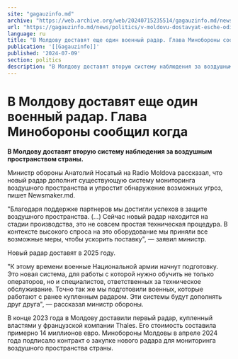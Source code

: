 ```yaml
---
site: "gagauzinfo.md"
archive: "https://web.archive.org/web/20240715235514/gagauzinfo.md/news/politics/v-moldovu-dostavyat-esche-odin-voennii-radar-glava-minoboroni-soobschil-kogda"
url: "https://gagauzinfo.md/news/politics/v-moldovu-dostavyat-esche-odin-voennii-radar-glava-minoboroni-soobschil-kogda"
language: ru
title: "В Молдову доставят еще один военный радар. Глава Минобороны сообщил когда"
publication: '[[Gagauzinfo]]'
published: '2024-07-09'
section: politics
description: "В Молдову доставят вторую систему наблюдения за воздушным пространством страны."
---
```


# В Молдову доставят еще один военный радар. Глава Минобороны сообщил когда

**В Молдову доставят вторую систему наблюдения за воздушным пространством страны.**

Министр обороны Анатолий Носатый на Radio Moldova рассказал, что новый радар дополнит существующую систему мониторинга воздушного пространства и упростит обнаружение возможных угроз, пишет Newsmaker.md.

"Благодаря поддержке партнеров мы достигли успехов в защите воздушного пространства. (…) Сейчас новый радар находится на стадии производства, это не совсем простая техническая процедура. В контексте высокого спроса на это оборудование мы приняли все возможные меры, чтобы ускорить поставку", — заявил министр.

Новый радар доставят в 2025 году.

"К этому времени военные Национальной армии начнут подготовку. Это новая система, для работы с которой нужно обучить не только операторов, но и специалистов, ответственных за техническое обслуживание. Точно так же мы подготовили военных, которые работают с ранее купленным радаром. Эти системы будут дополнять друг друга", — рассказал министр обороны.

В конце 2023 года в Молдову доставили первый радар, купленный властями у французской компании Thales. Его стоимость составила примерно 14 миллионов евро. Минобороны Молдовы в апреле 2024 года подписало контракт о закупке нового радара для мониторинга воздушного пространства страны.